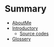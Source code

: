 # Summary

* [AboutMe](./AboutMe)
* [Introductory](./INTRO)
  * [Source codes](./sourcecode/CODE_SRC)
* [Glossery](./GLOSSARY)
